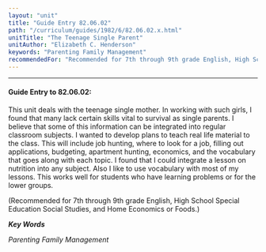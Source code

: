 ```yaml
---
layout: "unit"
title: "Guide Entry 82.06.02"
path: "/curriculum/guides/1982/6/82.06.02.x.html"
unitTitle: "The Teenage Single Parent"
unitAuthor: "Elizabeth C. Henderson"
keywords: "Parenting Family Management"
recommendedFor: "Recommended for 7th through 9th grade English, High School Special Education Social Studies, and Home Economics or Foods."
---
```

<body>
<hr/>
<h4>
Guide Entry to 82.06.02:
</h4>
This unit deals with the teenage single mother.  In working with such girls, I found that many lack certain skills vital to survival as single parents.  I believe that some of this information can be integrated into regular classroom subjects.  I wanted to develop plans to teach real life material to the class.  This will include job hunting, where to look for a job, filling out applications, budgeting, apartment hunting, economics, and the vocabulary that goes along with each topic.  I found that I could integrate a lesson on nutrition into any subject.  Also I like to use vocabulary with most of my lessons. This works well for students who have learning problems or for the lower groups.
<p>
(Recommended for 7th through 9th grade English, High School Special Education Social Studies, and Home Economics or Foods.)
</p>
<p>
<b>
<i>
Key Words
</i>
</b>
<br/>
</p>
<p>
<i>
Parenting Family Management
</i>
</p>
</body>